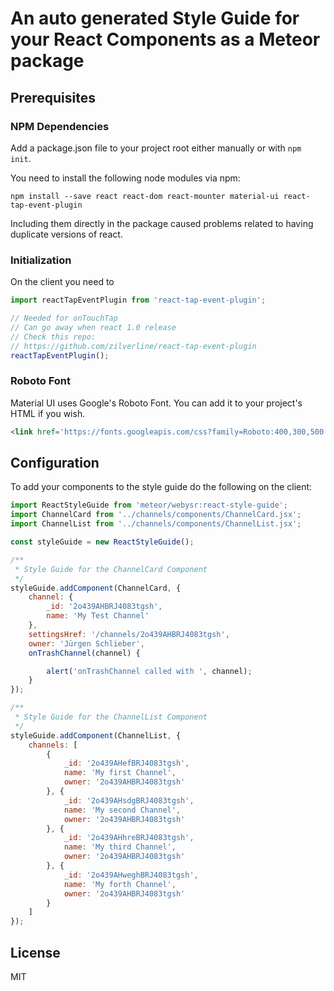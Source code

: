 # An auto generated Style Guide for your React Components as a Meteor package

## Prerequisites

### NPM Dependencies

Add a package.json file to your project root either manually or with `npm init`.

You need to install the following node modules via npm:

```
npm install --save react react-dom react-mounter material-ui react-tap-event-plugin
```

Including them directly in the package caused problems related to having duplicate versions of react.

### Initialization

On the client you need to

```javascript
import reactTapEventPlugin from 'react-tap-event-plugin';

// Needed for onTouchTap
// Can go away when react 1.0 release
// Check this repo:
// https://github.com/zilverline/react-tap-event-plugin
reactTapEventPlugin();
```

### Roboto Font

Material UI uses Google's Roboto Font. You can add it to your project's HTML if you wish.

```html
<link href='https://fonts.googleapis.com/css?family=Roboto:400,300,500' rel='stylesheet' type='text/css'>
```

## Configuration

To add your components to the style guide do the following on the client:

```javascript
import ReactStyleGuide from 'meteor/webysr:react-style-guide';
import ChannelCard from '../channels/components/ChannelCard.jsx';
import ChannelList from '../channels/components/ChannelList.jsx';

const styleGuide = new ReactStyleGuide();

/**
 * Style Guide for the ChannelCard Component
 */
styleGuide.addComponent(ChannelCard, {
    channel: {
        _id: '2o439AHBRJ4083tgsh',
        name: 'My Test Channel'
    },
    settingsHref: '/channels/2o439AHBRJ4083tgsh',
    owner: 'Jürgen Schlieber',
    onTrashChannel(channel) {

        alert('onTrashChannel called with ', channel);
    }
});

/**
 * Style Guide for the ChannelList Component
 */
styleGuide.addComponent(ChannelList, {
    channels: [
        {
            _id: '2o439AHefBRJ4083tgsh',
            name: 'My first Channel',
            owner: '2o439AHBRJ4083tgsh'
        }, {
            _id: '2o439AHsdgBRJ4083tgsh',
            name: 'My second Channel',
            owner: '2o439AHBRJ4083tgsh'
        }, {
            _id: '2o439AHhreBRJ4083tgsh',
            name: 'My third Channel',
            owner: '2o439AHBRJ4083tgsh'
        }, {
            _id: '2o439AHweghBRJ4083tgsh',
            name: 'My forth Channel',
            owner: '2o439AHBRJ4083tgsh'
        }
    ]
});
```

## License

MIT